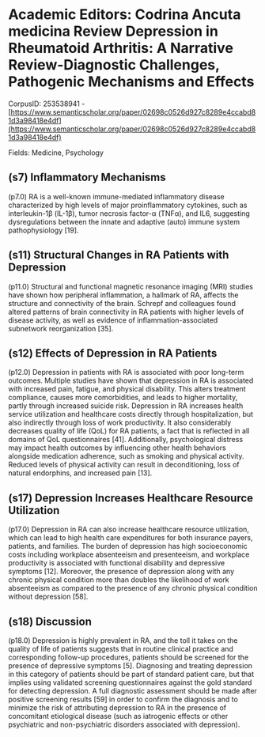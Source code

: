 # Academic Editors: Codrina Ancuta medicina Review Depression in Rheumatoid Arthritis: A Narrative Review-Diagnostic Challenges, Pathogenic Mechanisms and Effects

CorpusID: 253538941 - [https://www.semanticscholar.org/paper/02698c0526d927c8289e4ccabd81d3a98418e4df](https://www.semanticscholar.org/paper/02698c0526d927c8289e4ccabd81d3a98418e4df)

Fields: Medicine, Psychology

## (s7) Inflammatory Mechanisms
(p7.0) RA is a well-known immune-mediated inflammatory disease characterized by high levels of major proinflammatory cytokines, such as interleukin-1β (IL-1β), tumor necrosis factor-α (TNFα), and IL6, suggesting dysregulations between the innate and adaptive (auto) immune system pathophysiology [19].
## (s11) Structural Changes in RA Patients with Depression
(p11.0) Structural and functional magnetic resonance imaging (MRI) studies have shown how peripheral inflammation, a hallmark of RA, affects the structure and connectivity of the brain. Schrepf and colleagues found altered patterns of brain connectivity in RA patients with higher levels of disease activity, as well as evidence of inflammation-associated subnetwork reorganization [35].
## (s12) Effects of Depression in RA Patients
(p12.0) Depression in patients with RA is associated with poor long-term outcomes. Multiple studies have shown that depression in RA is associated with increased pain, fatigue, and physical disability. This alters treatment compliance, causes more comorbidities, and leads to higher mortality, partly through increased suicide risk. Depression in RA increases health service utilization and healthcare costs directly through hospitalization, but also indirectly through loss of work productivity. It also considerably decreases quality of life (QoL) for RA patients, a fact that is reflected in all domains of QoL questionnaires [41]. Additionally, psychological distress may impact health outcomes by influencing other health behaviors alongside medication adherence, such as smoking and physical activity. Reduced levels of physical activity can result in deconditioning, loss of natural endorphins, and increased pain [13].
## (s17) Depression Increases Healthcare Resource Utilization
(p17.0) Depression in RA can also increase healthcare resource utilization, which can lead to high health care expenditures for both insurance payers, patients, and families. The burden of depression has high socioeconomic costs including workplace absenteeism and presenteeism, and workplace productivity is associated with functional disability and depressive symptoms [12]. Moreover, the presence of depression along with any chronic physical condition more than doubles the likelihood of work absenteeism as compared to the presence of any chronic physical condition without depression [58].
## (s18) Discussion
(p18.0) Depression is highly prevalent in RA, and the toll it takes on the quality of life of patients suggests that in routine clinical practice and corresponding follow-up procedures, patients should be screened for the presence of depressive symptoms [5]. Diagnosing and treating depression in this category of patients should be part of standard patient care, but that implies using validated screening questionnaires against the gold standard for detecting depression. A full diagnostic assessment should be made after positive screening results [59] in order to confirm the diagnosis and to minimize the risk of attributing depression to RA in the presence of concomitant etiological disease (such as iatrogenic effects or other psychiatric and non-psychiatric disorders associated with depression).
